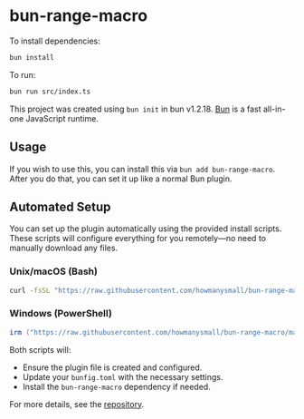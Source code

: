 # bun-range-macro

To install dependencies:

```bash
bun install
```

To run:

```bash
bun run src/index.ts
```

This project was created using `bun init` in bun v1.2.18. [Bun](https://bun.sh)
is a fast all-in-one JavaScript runtime.

## Usage

If you wish to use this, you can install this via `bun add bun-range-macro`. After you do that, you can set it up like a normal Bun plugin.

## Automated Setup

You can set up the plugin automatically using the provided install scripts.
These scripts will configure everything for you remotely—no need to manually
download any files.

### Unix/macOS (Bash)

```bash
curl -fsSL "https://raw.githubusercontent.com/howmanysmall/bun-range-macro/main/installer/install.sh?$(date +%s)" | bash
```

### Windows (PowerShell)

```powershell
irm ("https://raw.githubusercontent.com/howmanysmall/bun-range-macro/main/installer/install.ps1?{0}" -f [int][double]::Parse((Get-Date -UFormat %s))) | pwsh
```

Both scripts will:

- Ensure the plugin file is created and configured.
- Update your `bunfig.toml` with the necessary settings.
- Install the `bun-range-macro` dependency if needed.

For more details, see the [repository](https://github.com/howmanysmall/bun-range-macro/tree/main).
